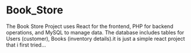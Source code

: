 # Book_Store
The Book Store Project uses React for the frontend, PHP for backend operations, and MySQL to manage data. The database includes tables for Users (customer), Books (inventory details).it is just a simple react project that i first tried...
